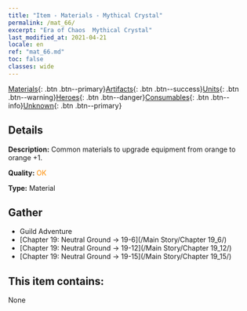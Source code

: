 ```yaml
---
title: "Item - Materials - Mythical Crystal"
permalink: /mat_66/
excerpt: "Era of Chaos  Mythical Crystal"
last_modified_at: 2021-04-21
locale: en
ref: "mat_66.md"
toc: false
classes: wide
---
```

 [Materials](/Items/){: .btn .btn--primary}[Artifacts](/Items/Artifacts/){: .btn .btn--success}[Units](/Items/Units/){: .btn .btn--warning}[Heroes](/Items/Heroes/){: .btn .btn--danger}[Consumables](/Items/Consumables/){: .btn .btn--info}[Unknown](/Items/Unknown/){: .btn .btn--primary}

## Details
 **Description:** Common materials to upgrade equipment from orange to orange +1.

 **Quality:** <span style="color: #FF8C00">OK</span>

 **Type:** Material

## Gather

*    Guild Adventure 
*    [Chapter 19: Neutral Ground -> 19-6](/Main Story/Chapter 19_6/) 
*    [Chapter 19: Neutral Ground -> 19-12](/Main Story/Chapter 19_12/) 
*    [Chapter 19: Neutral Ground -> 19-15](/Main Story/Chapter 19_15/) 

## This item contains:

  None

